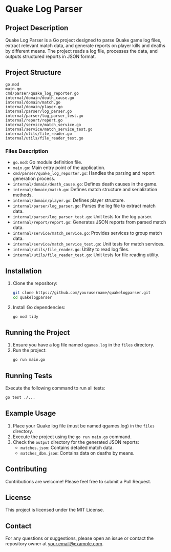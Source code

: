 # Quake Log Parser

## Project Description

Quake Log Parser is a Go project designed to parse Quake game log files, extract relevant match data, and generate reports on player kills and deaths by different means. The project reads a log file, processes the data, and outputs structured reports in JSON format.

## Project Structure

```
go.mod
main.go
cmd/parser/quake_log_reporter.go
internal/domain/death_cause.go
internal/domain/match.go
internal/domain/player.go
internal/parser/log_parser.go
internal/parser/log_parser_test.go
internal/report/report.go
internal/service/match_service.go
internal/service/match_service_test.go
internal/utils/file_reader.go
internal/utils/file_reader_test.go
```

### Files Description

- `go.mod`: Go module definition file.
- `main.go`: Main entry point of the application.
- `cmd/parser/quake_log_reporter.go`: Handles the parsing and report generation process.
- `internal/domain/death_cause.go`: Defines death causes in the game.
- `internal/domain/match.go`: Defines match structure and serialization methods.
- `internal/domain/player.go`: Defines player structure.
- `internal/parser/log_parser.go`: Parses the log file to extract match data.
- `internal/parser/log_parser_test.go`: Unit tests for the log parser.
- `internal/report/report.go`: Generates JSON reports from parsed match data.
- `internal/service/match_service.go`: Provides services to group match data.
- `internal/service/match_service_test.go`: Unit tests for match services.
- `internal/utils/file_reader.go`: Utility to read log files.
- `internal/utils/file_reader_test.go`: Unit tests for file reading utility.

## Installation

1. Clone the repository:
    ```sh
    git clone https://github.com/yourusername/quakelogparser.git
    cd quakelogparser
    ```

2. Install Go dependencies:
    ```sh
    go mod tidy
    ```

## Running the Project

1. Ensure you have a log file named `qgames.log` in the `files` directory.
2. Run the project:
    ```sh
    go run main.go
    ```

## Running Tests

Execute the following command to run all tests:
```sh
go test ./...
```

## Example Usage

1. Place your Quake log file (must be named qgames.log) in the `files` directory.
2. Execute the project using the `go run main.go` command.
3. Check the `output` directory for the generated JSON reports:
    - `matches.json`: Contains detailed match data.
    - `matches_dbm.json`: Contains data on deaths by means.

## Contributing

Contributions are welcome! Please feel free to submit a Pull Request.

## License

This project is licensed under the MIT License.

## Contact

For any questions or suggestions, please open an issue or contact the repository owner at your.email@example.com.
